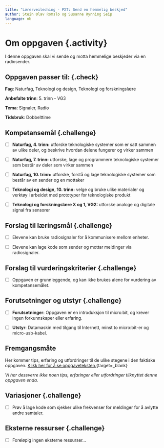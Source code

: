 ```yaml
---
title: "Lærerveiledning - PXT: Send en hemmelig beskjed"
author: Stein Olav Romslo og Susanne Rynning Seip
language: nb
---
```



# Om oppgaven {.activity}

I denne oppgaven skal vi sende og motta hemmelige beskjeder via en radiosender.

## Oppgaven passer til: {.check}

__Fag__: Naturfag, Teknologi og design, Teknologi og forskningslære

__Anbefalte trinn__: 5. trinn - VG3

__Tema__: Signaler, Radio

__Tidsbruk__: Dobbelttime

## Kompetansemål {.challenge}

- [ ] __Naturfag, 4. trinn:__ utforske teknologiske systemer som er satt sammen av ulike deler, og beskrive hvordan delene fungerer og virker sammen

- [ ] __Naturfag, 7. trinn:__ utforske, lage og programmere teknologiske systemer som består av deler som virker sammen

- [ ] __Naturfag, 10. trinn:__ utforske, forstå og lage teknologiske systemer som består av en sender og en mottaker

- [ ] __Teknologi og design, 10. trinn:__ velge og bruke ulike materialer og verktøy i arbeidet med prototyper for teknologiske produkt

- [ ] __Teknologi og forskningslære X og 1, VG2:__ utforske analoge og digitale signal fra sensorer

## Forslag til læringsmål {.challenge}

- [ ] Elevene kan bruke radiosignaler for å kommunisere mellom enheter.

- [ ] Elevene kan lage kode som sender og mottar meldinger via radiosignaler.

## Forslag til vurderingskriterier {.challenge}

- [ ] Oppgaven er grunnleggende, og kan ikke brukes alene for vurdering av
  kompetansemålet.

## Forutsetninger og utstyr {.challenge}

- [ ] __Forutsetninger__: Oppgaven er en introduksjon til micro:bit, og krever
  ingen forkunnskaper eller erfaring.

- [ ] __Utstyr__: Datamaskin med tilgang til Internett, minst to micro:bit-er og
  micro-usb-kabel.

## Fremgangsmåte

Her kommer tips, erfaring og utfordringer til de ulike stegene i den faktiske
oppgaven. [Klikk her for å se
oppgaveteksten.](../pxt_send_en_hemmelig_beskjed/send_en_hemmelig_beskjed.html){target=_blank}

_Vi har dessverre ikke noen tips, erfaringer eller utfordringer tilknyttet denne
oppgaven enda._

## Variasjoner {.challenge}

- [ ] Prøv å lage kode som sjekker ulike frekvenser for meldinger for å avlytte
  andre samtaler.

## Eksterne ressurser {.challenge}

- [ ] Foreløpig ingen eksterne ressurser...
